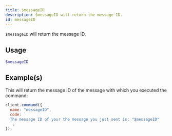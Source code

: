 ```yaml
---
title: $messageID
description: $messageID will return the message ID.
id: messageID
---
```


`$messageID` will return the message ID.

## Usage

```php
$messageID
```

## Example(s)

This will return the message ID of the message with which you executed the command:

```javascript
client.command({
  name: "messageID",
  code: `
  The message ID of your the message you just sent is: "$messageID"
  `,
});
```
